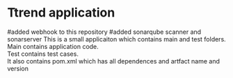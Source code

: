 # Ttrend application
#added webhook to this repository
#added sonarqube scanner and sonarserver
This is a small applicaiton which contains main and test folders.  
Main contains application code.  
Test contains test cases.  
It also contains pom.xml which has all dependences and artfact name and version

